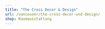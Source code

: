 ```yaml
---
title: "The Cross Decor & Design"
url: /vancouver/the-cross-decor-und-design/
shop: Raumausstattung
---
```

